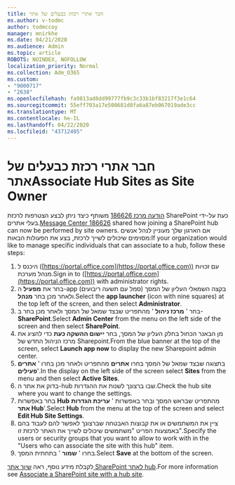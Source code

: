 ```yaml
---
title: חבר אתרי רכזת כבעלים של אתר
ms.author: v-todmc
author: todmccoy
manager: mnirkhe
ms.date: 04/21/2020
ms.audience: Admin
ms.topic: article
ROBOTS: NOINDEX, NOFOLLOW
localization_priority: Normal
ms.collection: Adm_O365
ms.custom:
- "9000717"
- "2638"
ms.openlocfilehash: fa9813ad8dd99777fb9c3c33b1bf83217f3e1c64
ms.sourcegitcommit: 55eff703a17e500681d8fa6a87eb067019ade3cc
ms.translationtype: MT
ms.contentlocale: he-IL
ms.lasthandoff: 04/22/2020
ms.locfileid: "43712495"
---
```

# <a name="associate-hub-sites-as-site-owner"></a><span data-ttu-id="7b0c1-102">חבר אתרי רכזת כבעלים של אתר</span><span class="sxs-lookup"><span data-stu-id="7b0c1-102">Associate Hub Sites as Site Owner</span></span>

<span data-ttu-id="7b0c1-103">[הודעה מרכז 186626](https://admin.microsoft.com/Adminportal/Home?source=applauncher#/MessageCenter?id=MC186626) משותף כיצד ניתן לבצע הצטרפות לרכזת SharePoint כעת על-ידי בעלי אתרים.</span><span class="sxs-lookup"><span data-stu-id="7b0c1-103">[Message Center 186626](https://admin.microsoft.com/Adminportal/Home?source=applauncher#/MessageCenter?id=MC186626) shared how joining a SharePoint hub can now be performed by site owners.</span></span> <span data-ttu-id="7b0c1-104">אם הארגון שלך מעוניין לנהל אנשים מסוימים שיכולים לשייך לרכזת, בצע את הפעולות הבאות:</span><span class="sxs-lookup"><span data-stu-id="7b0c1-104">If your organization would like to manage specific individuals that can associate to a hub, follow these steps:</span></span> 

1. <span data-ttu-id="7b0c1-105">היכנס ל ([https://portal.office.com](https://portal.office.com)) עם זכויות מנהל מערכת.</span><span class="sxs-lookup"><span data-stu-id="7b0c1-105">Sign in to ([https://portal.office.com](https://portal.office.com)) with administrator rights.</span></span>
2. <span data-ttu-id="7b0c1-106">בחר את **מפעיל** ה-app (סמל עם תשעה ריבועים) בקצה השמאלי העליון של המסך ולאחר מכן בחר **מנהל**.</span><span class="sxs-lookup"><span data-stu-id="7b0c1-106">Select the **app launcher** (icon with nine squares) at the top left of the screen, and then select **Administrator**.</span></span>
3. <span data-ttu-id="7b0c1-107">בחר ' **מרכז ניהול** ' מהתפריט שבצד שמאל של המסך ולאחר מכן בחר ב- **SharePoint**.</span><span class="sxs-lookup"><span data-stu-id="7b0c1-107">Select **Admin Center** from the menu on the left side of the screen and then select **SharePoint**.</span></span>
4. <span data-ttu-id="7b0c1-108">מן הבאנר הכחול בחלק העליון של המסך, בחר **יישום ההשקה כעת** כדי להציג את מרכז הניהול החדש של Sharepoint.</span><span class="sxs-lookup"><span data-stu-id="7b0c1-108">From the blue banner at the top of the screen, select **Launch app now** to display the new Sharepoint admin center.</span></span>
5. <span data-ttu-id="7b0c1-109">בתצוגה שבצד שמאל של המסך בחרו **אתרים** מהתפריט ולאחר מכן בחרו ' **אתרים פעילים**'.</span><span class="sxs-lookup"><span data-stu-id="7b0c1-109">In the display on the left side of the screen select **Sites** from the menu and then select **Active Sites**.</span></span>
6. <span data-ttu-id="7b0c1-110">בדוק את אתר ה-hub שבו ברצונך לשנות את ההגדרות.</span><span class="sxs-lookup"><span data-stu-id="7b0c1-110">Check the hub site where you want to change the settings.</span></span>
7. <span data-ttu-id="7b0c1-111">בחר באפשרות **Hub** מהתפריט שבראש המסך ובחר באפשרות ' **עריכת הגדרות אתר Hub**'.</span><span class="sxs-lookup"><span data-stu-id="7b0c1-111">Select **Hub** from the menu at the top of the screen and select **Edit Hub Site Settings**.</span></span>
8. <span data-ttu-id="7b0c1-112">ציין את המשתמשים או את קבוצות האבטחה שברצונך לאפשר להם לעבוד בהם באמצעות הפריט "משתמשים שיכולים לשייך את האתר לרכזת זו".</span><span class="sxs-lookup"><span data-stu-id="7b0c1-112">Specify the users or security groups that you want to allow to work with in the "Users who can associate the site with this hub" item.</span></span>
9. <span data-ttu-id="7b0c1-113">בחרו ' **שמור** ' בתחתית המסך.</span><span class="sxs-lookup"><span data-stu-id="7b0c1-113">Select **Save** at the bottom of the screen.</span></span>

<span data-ttu-id="7b0c1-114">לקבלת מידע נוסף, ראה [שיוך אתר SharePoint לאתר hub](https://support.office.com/article/associate-a-sharepoint-site-with-a-hub-site-ae0009fd-af04-4d3d-917d-88edb43efc05).</span><span class="sxs-lookup"><span data-stu-id="7b0c1-114">For more information see [Associate a SharePoint site with a hub site](https://support.office.com/article/associate-a-sharepoint-site-with-a-hub-site-ae0009fd-af04-4d3d-917d-88edb43efc05).</span></span> 